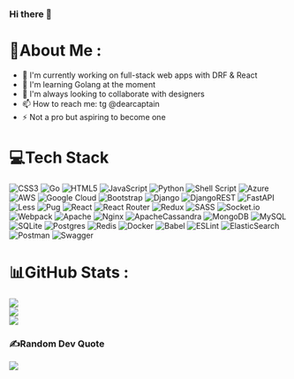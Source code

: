 ### Hi there 👋

# 💫About Me :

- 🔭 I'm currently working on full-stack web apps with DRF & React
- 🌱 I'm learning Golang at the moment
- 👯 I'm always looking to collaborate with designers
- 📫 How to reach me: tg @dearcaptain
- ⚡ Not a pro but aspiring to become one


# 💻Tech Stack
![CSS3](https://img.shields.io/badge/css3-%231572B6.svg?style=flat-square&logo=css3&logoColor=white) ![Go](https://img.shields.io/badge/go-%2300ADD8.svg?style=flat-square&logo=go&logoColor=white) ![HTML5](https://img.shields.io/badge/html5-%23E34F26.svg?style=flat-square&logo=html5&logoColor=white) ![JavaScript](https://img.shields.io/badge/javascript-%23323330.svg?style=flat-square&logo=javascript&logoColor=%23F7DF1E) ![Python](https://img.shields.io/badge/python-3670A0?style=flat-square&logo=python&logoColor=ffdd54) ![Shell Script](https://img.shields.io/badge/shell_script-%23121011.svg?style=flat-square&logo=gnu-bash&logoColor=white) ![Azure](https://img.shields.io/badge/azure-%230072C6.svg?style=flat-square&logo=azure-devops&logoColor=white) ![AWS](https://img.shields.io/badge/AWS-%23FF9900.svg?style=flat-square&logo=amazon-aws&logoColor=white) ![Google Cloud](https://img.shields.io/badge/Google%20Cloud-%234285F4.svg?style=flat-square&logo=google-cloud&logoColor=white) ![Bootstrap](https://img.shields.io/badge/bootstrap-%23563D7C.svg?style=flat-square&logo=bootstrap&logoColor=white) ![Django](https://img.shields.io/badge/django-%23092E20.svg?style=flat-square&logo=django&logoColor=white) ![DjangoREST](https://img.shields.io/badge/DJANGO-REST-ff1709?style=flat-square&logo=django&logoColor=white&color=ff1709&labelColor=gray) ![FastAPI](https://img.shields.io/badge/FastAPI-005571?style=flat-square&logo=fastapi) ![Less](https://img.shields.io/badge/less-2B4C80?style=flat-square&logo=less&logoColor=white) ![Pug](https://img.shields.io/badge/Pug-FFF?style=flat-square&logo=pug&logoColor=A86454) ![React](https://img.shields.io/badge/react-%2320232a.svg?style=flat-square&logo=react&logoColor=%2361DAFB) ![React Router](https://img.shields.io/badge/React_Router-CA4245?style=flat-square&logo=react-router&logoColor=white) ![Redux](https://img.shields.io/badge/redux-%23593d88.svg?style=flat-square&logo=redux&logoColor=white) ![SASS](https://img.shields.io/badge/SASS-hotpink.svg?style=flat-square&logo=SASS&logoColor=white) ![Socket.io](https://img.shields.io/badge/Socket.io-black?style=flat-square&logo=socket.io&badgeColor=010101) ![Webpack](https://img.shields.io/badge/webpack-%238DD6F9.svg?style=flat-square&logo=webpack&logoColor=black) ![Apache](https://img.shields.io/badge/apache-%23D42029.svg?style=flat-square&logo=apache&logoColor=white) ![Nginx](https://img.shields.io/badge/nginx-%23009639.svg?style=flat-square&logo=nginx&logoColor=white) ![ApacheCassandra](https://img.shields.io/badge/cassandra-%231287B1.svg?style=flat-square&logo=apache-cassandra&logoColor=white) ![MongoDB](https://img.shields.io/badge/MongoDB-%234ea94b.svg?style=flat-square&logo=mongodb&logoColor=white) ![MySQL](https://img.shields.io/badge/mysql-%2300f.svg?style=flat-square&logo=mysql&logoColor=white) ![SQLite](https://img.shields.io/badge/sqlite-%2307405e.svg?style=flat-square&logo=sqlite&logoColor=white) ![Postgres](https://img.shields.io/badge/postgres-%23316192.svg?style=flat-square&logo=postgresql&logoColor=white) ![Redis](https://img.shields.io/badge/redis-%23DD0031.svg?style=flat-square&logo=redis&logoColor=white) ![Docker](https://img.shields.io/badge/docker-%230db7ed.svg?style=flat-square&logo=docker&logoColor=white) ![Babel](https://img.shields.io/badge/Babel-F9DC3e?style=flat-square&logo=babel&logoColor=black) ![ESLint](https://img.shields.io/badge/ESLint-4B3263?style=flat-square&logo=eslint&logoColor=white) ![ElasticSearch](https://img.shields.io/badge/-ElasticSearch-005571?style=flat-square&logo=elasticsearch) ![Postman](https://img.shields.io/badge/Postman-FF6C37?style=flat-square&logo=postman&logoColor=white) ![Swagger](https://img.shields.io/badge/-Swagger-%23Clojure?style=flat-square&logo=swagger&logoColor=white)
# 📊GitHub Stats :
![](https://github-readme-stats.vercel.app/api?username=riveriswild&theme=radical&hide_border=false&include_all_commits=false&count_private=true)<br/>
![](https://github-readme-streak-stats.herokuapp.com/?user=riveriswild&theme=radical&hide_border=false)<br/>
![](https://github-readme-stats.vercel.app/api/top-langs/?username=riveriswild&theme=radical&hide_border=false&include_all_commits=false&count_private=true&layout=compact)

### ✍️Random Dev Quote
![](https://quotes-github-readme.vercel.app/api?type=horizontal&theme=radical)

